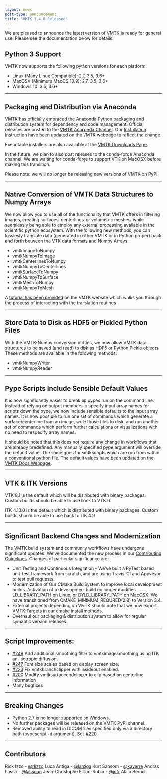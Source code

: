 ```yaml
---
layout: news
post-type: announcement
title: "VMTK 1.4.0 Released"
---
```


We are pleased to announce the latest version of VMTK is ready for general use! Please see the documentation below for details.

## Python 3 Support
VMTK now supports the following python versions for each platform:

- Linux (Many Linux Compatible): 2.7, 3.5, 3.6+
- MacOSX (Minimum MacOS 10.9): 2.7, 3.5, 3.6+
- Windows 10: 3.5, 3.6+


----------

## Packaging and Distribution via Anaconda
VMTK has officially embraced the Anaconda Python packaging and distribution system for dependency and code management. Official releases are posted to the [VMTK Anaconda Channel](https://anaconda.org/vmtk/repo). Our [Installation Instruction](http://www.vmtk.org/download/) have been updated on the VMTK webpage to reflect the change. 

Executable installers are also available at the [VMTK Downloads Page](http://www.vmtk.org/download/).

In the future, we plan to also post releases to the [conda-forge](https://conda-forge.org/) Anaconda channel. We are waiting for conda-forge to support VTK on MacOSX before making this transition. 

Please note: we will no longer be releasing new versions of VMTK on PyPi


----------

## Native Conversion of VMTK Data Structures to Numpy Arrays
We now allow you to use all of the functionality that VMTK offers in filtering images, creating surfaces,  centerlines, or volumetric meshes, while seemlessly being able to employ any external processing available in the scientific python ecosystem. With the following new methods, you can losslesly translate data (generated in either VMTK or in Python proper) back and forth between the VTK data formats and Numpy Arrays:

- vmtkImageToNumpy
- vmtkNumpyToImage
- vmtkCenterlinesToNumpy
- vmtkNumpyToCenterlines
- vmtkSurfaceToNumpy
- vmtkNumpyToSurface
- vmtkMeshToNumpy
- vmtkNumpyToMesh

A [tutorial has been provided](http://www.vmtk.org/tutorials/WorkingWithNumpyArrays.html) on the VMTK website which walks you through the process of interacting with the translation routines


----------

## Store Data to Disk as HDF5 or Pickled Python Files
With the VMTK-Numpy conversion utilities, we now allow VMTK data structures to be saved (and read) to disk as HDF5 or Python Pickle objects. These methods are available in the following methods:

- vmtkNumpyWriter
- vmtkNumpyReader


----------

## Pype Scripts Include Sensible Default Values

It is now significantly easier to break up pypes run on the command line. Instead of relying on output members to specify input array names for scripts down the pype, we now include sensible defaults to the input array names. It is now possible to run one set of commands which generate a surface/centerline from an image, write those files to disk, and run another set of commands which perform further calculations or visualizations with no need to respecify array names.

It should be noted that this does not require any change in workflows that are already predefined. Any manually specified pype argument will override the default value. The same goes for vmtkscripts which are run from within a conventional python file. The default values have been updated on the [VMTK Docs Webpage](http://www.vmtk.org/documentation/vmtkscripts.html). 


----------

## VTK & ITK Versions
VTK 8.1 is the default which will be distributed with binary packages. Custom builds should be able to use back to VTK 6. 

ITK 4.13.0 is the default which is distributed with binary packages. Custom builds should be able to use back to ITK 4.9 


----------

## Significant Backend Changes and Modernization
The VMTK build system and community workflows have undergone significant updates. We’ve documented the new process in our [Contributing Guidelines](https://github.com/vmtk/vmtk/blob/master/CONTRIBUTING.md). Changes of particular significance are:

- Unit Testing and Continuous Integration - We’ve built a PyTest based unit-test framework from scratch, and are using Travis-CI and Appveyor to test pull requests.  
- Modernization of Our CMake Build System to improve local development builds. Activation of a development build no longer modifies LD_LIBRARY_PATH on Linux, or DYLD_LIBRARY_PATH on MacOSX. We have transitioned from CMAKE_MINIMUM_REQURED(2.8) to Version 3.4.
- External projects depending on VMTK should note that we now export VMTK-Targets in our cmake install methods.  
- Overhaul our packaging & distribution system to allow for regular symantic version releases. 


----------
## Script Improvements:
- [#249](https://github.com/vmtk/vmtk/pull/249) Add additional smoothing filter to vmtkimagesmoothing using ITK an-isotropic diffusion.
- [#247](https://github.com/vmtk/vmtk/pull/247) Font size scales based on display screen size.
- [#233](https://github.com/vmtk/vmtk/pull/233) Fix vmtkbranchclipper with insideout enabled.
- [#200](https://github.com/vmtk/vmtk/pull/200) Modify vmtksurfaceendclipper to clip based on centerline information
- Many bugfixes


----------
## Breaking Changes
- Python 2.7 is no longer supported on Windows. 
- No further packages will be released on the VMTK PyPi channel.
- Removed ability to read in DICOM files specified only via a directory path (pypescript `-d` argument). See [#220](https://github.com/vmtk/vmtk/pull/220)


----------
## Contributors

Rick Izzo - [@rlizzo](https://github.com/rlizzo)
Luca Antiga - [@lantiga](https://github.com/lantiga)
Kurt Sansom - [@kayarre](https://github.com/kayarre)
Andras Lasso - [@lassoan](https://github.com/lassoan)
Jean-Christophe Fillion-Robin - [@jcfr](https://github.com/jcfr)
Alain Berod 